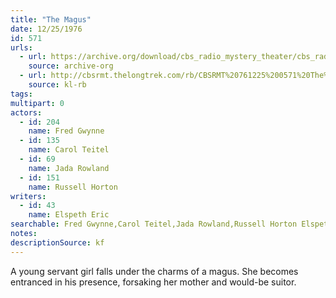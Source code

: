 ```yaml
---
title: "The Magus"
date: 12/25/1976
id: 571
urls: 
  - url: https://archive.org/download/cbs_radio_mystery_theater/cbs_radio_mystery_theater-0551-0600.zip/cbs_radio_mystery_theater-0551-0600%2Fcbsrmt_0571_the_magus.mp3
    source: archive-org
  - url: http://cbsrmt.thelongtrek.com/rb/CBSRMT%20761225%200571%20The%20Magus_wbbm_rb.mp3
    source: kl-rb
tags: 
multipart: 0
actors:  
  - id: 204
    name: Fred Gwynne  
  - id: 135
    name: Carol Teitel  
  - id: 69
    name: Jada Rowland  
  - id: 151
    name: Russell Horton
writers:  
  - id: 43
    name: Elspeth Eric
searchable: Fred Gwynne,Carol Teitel,Jada Rowland,Russell Horton Elspeth Eric
notes: 
descriptionSource: kf
---
```

A young servant girl falls under the charms of a magus. She becomes entranced in his presence, forsaking her mother and would-be suitor.